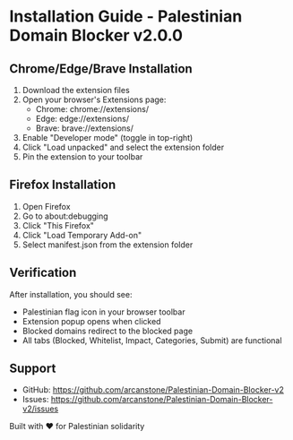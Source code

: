 # Installation Guide - Palestinian Domain Blocker v2.0.0

## Chrome/Edge/Brave Installation

1. Download the extension files
2. Open your browser's Extensions page:
   - Chrome: chrome://extensions/
   - Edge: edge://extensions/
   - Brave: brave://extensions/
3. Enable "Developer mode" (toggle in top-right)
4. Click "Load unpacked" and select the extension folder
5. Pin the extension to your toolbar

## Firefox Installation

1. Open Firefox
2. Go to about:debugging
3. Click "This Firefox"
4. Click "Load Temporary Add-on"
5. Select manifest.json from the extension folder

## Verification

After installation, you should see:
- Palestinian flag icon in your browser toolbar
- Extension popup opens when clicked
- Blocked domains redirect to the blocked page
- All tabs (Blocked, Whitelist, Impact, Categories, Submit) are functional

## Support

- GitHub: https://github.com/arcanstone/Palestinian-Domain-Blocker-v2
- Issues: https://github.com/arcanstone/Palestinian-Domain-Blocker-v2/issues

Built with ❤️ for Palestinian solidarity
